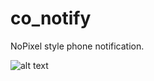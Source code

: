 # co_notify

NoPixel style phone notification.

![alt text](https://cdn.discordapp.com/attachments/769585952389070849/822017853347069952/unknown.png)
